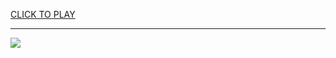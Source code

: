 
<a href="https://premium76.site?title=drift_games_unblocked_at_school&ref=13M">CLICK TO PLAY</a></h3>
<hr>

<a href="https://premium76.site?title=drift_games_unblocked_at_school&ref=13M"><img src="https://clearcache.store/games.png"></a>



